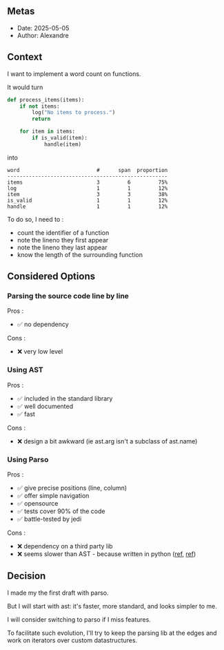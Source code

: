 ## Metas
- Date: 2025-05-05
- Author: Alexandre

## Context

I want to implement a word count on functions.

It would turn
```python
def process_items(items):
    if not items:
        log("No items to process.")
        return

    for item in items:
        if is_valid(item):
            handle(item)
```

into
```
word                         #      span  proportion
----------------------------------------------------
items                        3         6         75%
log                          1         1         12%
item                         3         3         38%
is_valid                     1         1         12%
handle                       1         1         12%
```

To do so, I need to : 

- count the identifier of a function
- note the lineno they first appear
- note the lineno they last appear
- know the length of the surrounding function

## Considered Options

### Parsing the source code line by line

Pros : 
- ✅ no dependency

Cons : 
- ❌ very low level


### Using AST

Pros : 
- ✅ included in the standard library
- ✅ well documented
- ✅ fast

Cons : 
- ❌ design a bit awkward (ie ast.arg isn't a subclass of ast.name)

### Using Parso

Pros : 
- ✅ give precise positions (line, column)
- ✅ offer simple navigation
- ✅ opensource
- ✅ tests cover 90% of the code
- ✅ battle-tested by jedi

Cons : 
- ❌ dependency on a third party lib
- ❌ seems slower than AST - because written in python ([ref](https://github.com/Khan/slicker/issues/30), [ref](https://medium.com/@boxed/a-quick-performance-comparison-of-python-parsers-eb86497ac733))


## Decision

I made my the first draft with parso.

But I will start with ast: it's faster, more standard, and looks simpler to me.

I will consider switching to parso if I miss features.

To facilitate such evolution, I'll try to keep the parsing lib at the edges and work on iterators over custom datastructures.